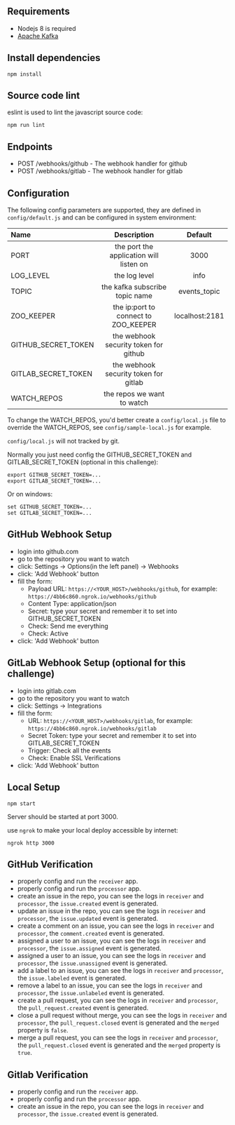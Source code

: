 ## Requirements

- Nodejs 8 is required
- [Apache Kafka](https://kafka.apache.org/)

## Install dependencies

```shell
npm install
```

## Source code lint

eslint is used to lint the javascript source code:

```shell
npm run lint
```

## Endpoints

- POST /webhooks/github - The webhook handler for github
- POST /webhooks/gitlab - The webhook handler for gitlab


## Configuration

The following config parameters are supported, they are defined in `config/default.js` and can be configured in system environment:


| Name                           | Description                                | Default                          |
| :----------------------------- | :----------------------------------------: | :------------------------------: |
| PORT                           | the port the application will listen on    |  3000                            |
| LOG_LEVEL                      | the log level                              |  info                            |
| TOPIC                          | the kafka subscribe topic name             |  events_topic                    |
| ZOO_KEEPER                     | the ip:port to connect to ZOO_KEEPER       |  localhost:2181                  |
| GITHUB_SECRET_TOKEN            | the webhook security token for github      |                                  |
| GITLAB_SECRET_TOKEN            | the webhook security token for gitlab      |                                  |
| WATCH_REPOS                    | the repos we want to watch                 |                                  |


To change the WATCH_REPOS, you'd better create a `config/local.js` file to override the WATCH_REPOS, see `config/sample-local.js` for example.

`config/local.js` will not tracked by git.

Normally you just need config the GITHUB_SECRET_TOKEN and GITLAB_SECRET_TOKEN (optional in this challenge):

```shell
export GITHUB_SECRET_TOKEN=...
export GITLAB_SECRET_TOKEN=...
```

Or on windows:

```shell
set GITHUB_SECRET_TOKEN=...
set GITLAB_SECRET_TOKEN=...
```


## GitHub Webhook Setup

- login into github.com
- go to the repository you want to watch
- click: Settings -> Options(in the left panel) -> Webhooks
- click: 'Add Webhook' button
- fill the form: 
    - Payload URL: `https://<YOUR_HOST>/webhooks/github`,
    for example: `https://4bb6c860.ngrok.io/webhooks/github`
    - Content Type: application/json
    - Secret: type your secret and remember it to set into GITHUB_SECRET_TOKEN
    - Check: Send me everything
    - Check: Active
- click: 'Add Webhook' button

## GitLab Webhook Setup (optional for this challenge)

- login into gitlab.com
- go to the repository you want to watch
- click: Settings -> Integrations
- fill the form: 
    - URL: `https://<YOUR_HOST>/webhooks/gitlab`,
    for example: `https://4bb6c860.ngrok.io/webhooks/gitlab`
    - Secret Token: type your secret and remember it to set into GITLAB_SECRET_TOKEN
    - Trigger: Check all the events
    - Check: Enable SSL Verifications
- click: 'Add Webhook' button


## Local Setup

```shell
npm start
```

Server should be started at port 3000.

use `ngrok` to make your local deploy accessible by internet:
```shell
ngrok http 3000
```


## GitHub Verification

- properly config and run the `receiver` app.
- properly config and run the `processor` app.
- create an issue in the repo, you can see the logs in `receiver` and `processor`, the `issue.created` event is generated.
- update an issue in the repo, you can see the logs in `receiver` and `processor`, the `issue.updated` event is generated.
- create a comment on an issue, you can see the logs in `receiver` and `processor`, the `comment.created` event is generated.
- assigned a user to an issue, you can see the logs in `receiver` and `processor`, the `issue.assigned` event is generated.
- assigned a user to an issue, you can see the logs in `receiver` and `processor`, the `issue.unassigned` event is generated.
- add a label to an issue, you can see the logs in `receiver` and `processor`, the `issue.labeled` event is generated.
- remove a label to an issue, you can see the logs in `receiver` and `processor`, the `issue.unlabeled` event is generated.
- create a pull request, you can see the logs in `receiver` and `processor`, the `pull_request.created` event is generated.
- close a pull request without merge, you can see the logs in `receiver` and `processor`, the `pull_request.closed` event is generated and the `merged` property is `false`.
- merge a pull request, you can see the logs in `receiver` and `processor`, the `pull_request.closed` event is generated and the `merged` property is `true`.

## Gitlab Verification
- properly config and run the `receiver` app.
- properly config and run the `processor` app.
- create an issue in the repo, you can see the logs in `receiver` and `processor`, the `issue.created` event is generated.


